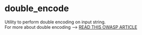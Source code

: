 # double_encode
Utility to perform double encoding on input string. <br>
For more about double encoding --> <a target="_blank" href="https://www.owasp.org/index.php/Double_Encoding">READ THIS OWASP ARTICLE</a>
